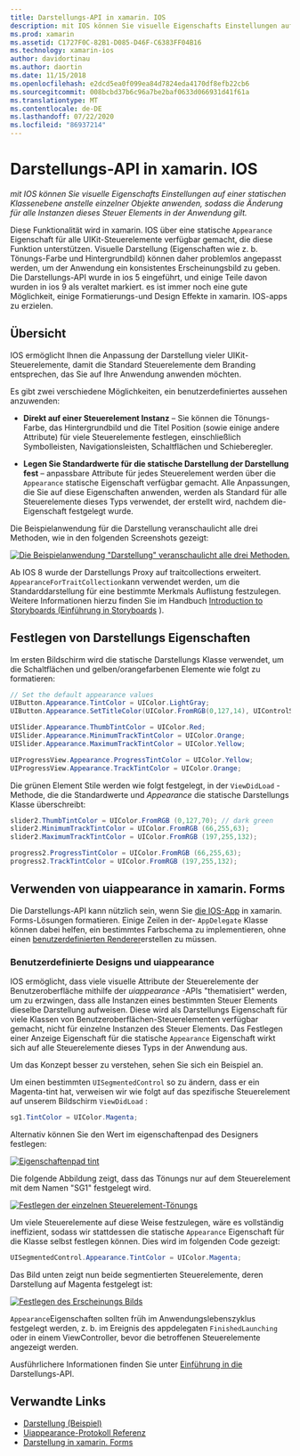 ```yaml
---
title: Darstellungs-API in xamarin. IOS
description: mit IOS können Sie visuelle Eigenschafts Einstellungen auf einer statischen Klassenebene anstelle einzelner Objekte anwenden, sodass die Änderung für alle Instanzen dieses Steuer Elements in der Anwendung gilt.
ms.prod: xamarin
ms.assetid: C1727F0C-82B1-D085-D46F-C6383FF04B16
ms.technology: xamarin-ios
author: davidortinau
ms.author: daortin
ms.date: 11/15/2018
ms.openlocfilehash: e2dcd5ea0f099ea84d7824eda4170df8efb22cb6
ms.sourcegitcommit: 008bcbd37b6c96a7be2baf0633d066931d41f61a
ms.translationtype: MT
ms.contentlocale: de-DE
ms.lasthandoff: 07/22/2020
ms.locfileid: "86937214"
---
```

# <a name="appearance-api-in-xamarinios"></a>Darstellungs-API in xamarin. IOS

_mit IOS können Sie visuelle Eigenschafts Einstellungen auf einer statischen Klassenebene anstelle einzelner Objekte anwenden, sodass die Änderung für alle Instanzen dieses Steuer Elements in der Anwendung gilt._

Diese Funktionalität wird in xamarin. IOS über eine statische `Appearance` Eigenschaft für alle UIKit-Steuerelemente verfügbar gemacht, die diese Funktion unterstützen. Visuelle Darstellung (Eigenschaften wie z. b. Tönungs-Farbe und Hintergrundbild) können daher problemlos angepasst werden, um der Anwendung ein konsistentes Erscheinungsbild zu geben. Die Darstellungs-API wurde in ios 5 eingeführt, und einige Teile davon wurden in ios 9 als veraltet markiert. es ist immer noch eine gute Möglichkeit, einige Formatierungs-und Design Effekte in xamarin. IOS-apps zu erzielen.

## <a name="overview"></a>Übersicht

IOS ermöglicht Ihnen die Anpassung der Darstellung vieler UIKit-Steuerelemente, damit die Standard Steuerelemente dem Branding entsprechen, das Sie auf Ihre Anwendung anwenden möchten.

Es gibt zwei verschiedene Möglichkeiten, ein benutzerdefiniertes aussehen anzuwenden:

- **Direkt auf einer Steuerelement Instanz** – Sie können die Tönungs-Farbe, das Hintergrundbild und die Titel Position (sowie einige andere Attribute) für viele Steuerelemente festlegen, einschließlich Symbolleisten, Navigationsleisten, Schaltflächen und Schieberegler.

- **Legen Sie Standardwerte für die statische Darstellung der Darstellung fest** – anpassbare Attribute für jedes Steuerelement werden über die `Appearance` statische Eigenschaft verfügbar gemacht. Alle Anpassungen, die Sie auf diese Eigenschaften anwenden, werden als Standard für alle Steuerelemente dieses Typs verwendet, der erstellt wird, nachdem die-Eigenschaft festgelegt wurde.

Die Beispielanwendung für die Darstellung veranschaulicht alle drei Methoden, wie in den folgenden Screenshots gezeigt:

[![Die Beispielanwendung "Darstellung" veranschaulicht alle drei Methoden.](introduction-to-the-appearance-api-images/appearance01-sml.png)](introduction-to-the-appearance-api-images/appearance01.png#lightbox)

Ab IOS 8 wurde der Darstellungs Proxy auf traitcollections erweitert.
 `AppearanceForTraitCollection`kann verwendet werden, um die Standarddarstellung für eine bestimmte Merkmals Auflistung festzulegen. Weitere Informationen hierzu finden Sie im Handbuch [Introduction to Storyboards (Einführung in Storyboards](~/ios/user-interface/storyboards/unified-storyboards.md) ).

## <a name="setting-appearance-properties"></a>Festlegen von Darstellungs Eigenschaften

Im ersten Bildschirm wird die statische Darstellungs Klasse verwendet, um die Schaltflächen und gelben/orangefarbenen Elemente wie folgt zu formatieren:

```csharp
// Set the default appearance values
UIButton.Appearance.TintColor = UIColor.LightGray;
UIButton.Appearance.SetTitleColor(UIColor.FromRGB(0,127,14), UIControlState.Normal);

UISlider.Appearance.ThumbTintColor = UIColor.Red;
UISlider.Appearance.MinimumTrackTintColor = UIColor.Orange;
UISlider.Appearance.MaximumTrackTintColor = UIColor.Yellow;

UIProgressView.Appearance.ProgressTintColor = UIColor.Yellow;
UIProgressView.Appearance.TrackTintColor = UIColor.Orange;
```

Die grünen Element Stile werden wie folgt festgelegt, in der `ViewDidLoad` -Methode, die die Standardwerte und *Appearance* die statische Darstellungs Klasse überschreibt:

```csharp
slider2.ThumbTintColor = UIColor.FromRGB (0,127,70); // dark green
slider2.MinimumTrackTintColor = UIColor.FromRGB (66,255,63);
slider2.MaximumTrackTintColor = UIColor.FromRGB (197,255,132);
```

```csharp
progress2.ProgressTintColor = UIColor.FromRGB (66,255,63);
progress2.TrackTintColor = UIColor.FromRGB (197,255,132);
```

## <a name="using-uiappearance-in-xamarinforms"></a>Verwenden von uiappearance in xamarin. Forms

Die Darstellungs-API kann nützlich sein, wenn Sie [die IOS-App](~/xamarin-forms/platform/ios/formatting.md#uiappearance-api) in xamarin. Forms-Lösungen formatieren. Einige Zeilen in der- `AppDelegate` Klasse können dabei helfen, ein bestimmtes Farbschema zu implementieren, ohne einen [benutzerdefinierten Renderer](~/xamarin-forms/app-fundamentals/custom-renderer/index.md)erstellen zu müssen.

### <a name="custom-themes-and-uiappearance"></a>Benutzerdefinierte Designs und uiappearance

IOS ermöglicht, dass viele visuelle Attribute der Steuerelemente der Benutzeroberfläche mithilfe der *uiappearance* -APIs "thematisiert" werden, um zu erzwingen, dass alle Instanzen eines bestimmten Steuer Elements dieselbe Darstellung aufweisen. Diese wird als Darstellungs Eigenschaft für viele Klassen von Benutzeroberflächen-Steuerelementen verfügbar gemacht, nicht für einzelne Instanzen des Steuer Elements. Das Festlegen einer Anzeige Eigenschaft für die statische `Appearance` Eigenschaft wirkt sich auf alle Steuerelemente dieses Typs in der Anwendung aus.

Um das Konzept besser zu verstehen, sehen Sie sich ein Beispiel an.

Um einen bestimmten `UISegmentedControl` so zu ändern, dass er ein Magenta-tint hat, verweisen wir wie folgt auf das spezifische Steuerelement auf unserem Bildschirm `ViewDidLoad` :

```csharp
sg1.TintColor = UIColor.Magenta;
```

Alternativ können Sie den Wert im eigenschaftenpad des Designers festlegen:

[![Eigenschaftenpad tint](introduction-to-the-appearance-api-images/propertiespadtint.png)](introduction-to-the-appearance-api-images/propertiespadtint.png#lightbox)

Die folgende Abbildung zeigt, dass das Tönungs nur auf dem Steuerelement mit dem Namen "SG1" festgelegt wird.

[![Festlegen der einzelnen Steuerelement-Tönungs](introduction-to-the-appearance-api-images/image53.png)](introduction-to-the-appearance-api-images/image53.png#lightbox)

Um viele Steuerelemente auf diese Weise festzulegen, wäre es vollständig ineffizient, sodass wir stattdessen die statische `Appearance` Eigenschaft für die Klasse selbst festlegen können. Dies wird im folgenden Code gezeigt:

```csharp
UISegmentedControl.Appearance.TintColor = UIColor.Magenta;
```

Das Bild unten zeigt nun beide segmentierten Steuerelemente, deren Darstellung auf Magenta festgelegt ist:

[![Festlegen des Erscheinungs Bilds](introduction-to-the-appearance-api-images/image54.png)](introduction-to-the-appearance-api-images/image54.png#lightbox)

`Appearance`Eigenschaften sollten früh im Anwendungslebenszyklus festgelegt werden, z. b. im Ereignis des appdelegaten `FinishedLaunching` oder in einem ViewController, bevor die betroffenen Steuerelemente angezeigt werden.

Ausführlichere Informationen finden Sie unter [Einführung in die](~/ios/user-interface/ios-ui/introduction-to-the-appearance-api.md) Darstellungs-API.

## <a name="related-links"></a>Verwandte Links

- [Darstellung (Beispiel)](https://docs.microsoft.com/samples/xamarin/ios-samples/appearance)
- [Uiappearance-Protokoll Referenz](https://developer.apple.com/library/ios/documentation/UIKit/Reference/UIAppearance_Protocol/)
- [Darstellung in xamarin. Forms](~/xamarin-forms/platform/ios/formatting.md#uiappearance-api)
